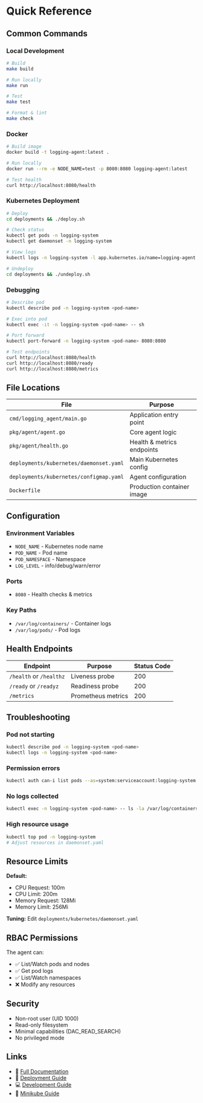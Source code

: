 # Quick Reference

## Common Commands

### Local Development
```bash
# Build
make build

# Run locally
make run

# Test
make test

# Format & lint
make check
```

### Docker
```bash
# Build image
docker build -t logging-agent:latest .

# Run locally
docker run --rm -e NODE_NAME=test -p 8080:8080 logging-agent:latest

# Test health
curl http://localhost:8080/health
```

### Kubernetes Deployment
```bash
# Deploy
cd deployments && ./deploy.sh

# Check status
kubectl get pods -n logging-system
kubectl get daemonset -n logging-system

# View logs
kubectl logs -n logging-system -l app.kubernetes.io/name=logging-agent -f

# Undeploy
cd deployments && ./undeploy.sh
```

### Debugging
```bash
# Describe pod
kubectl describe pod -n logging-system <pod-name>

# Exec into pod
kubectl exec -it -n logging-system <pod-name> -- sh

# Port forward
kubectl port-forward -n logging-system <pod-name> 8080:8080

# Test endpoints
curl http://localhost:8080/health
curl http://localhost:8080/ready
curl http://localhost:8080/metrics
```

## File Locations

| File | Purpose |
|------|---------|
| `cmd/logging_agent/main.go` | Application entry point |
| `pkg/agent/agent.go` | Core agent logic |
| `pkg/agent/health.go` | Health & metrics endpoints |
| `deployments/kubernetes/daemonset.yaml` | Main Kubernetes config |
| `deployments/kubernetes/configmap.yaml` | Agent configuration |
| `Dockerfile` | Production container image |

## Configuration

### Environment Variables
- `NODE_NAME` - Kubernetes node name
- `POD_NAME` - Pod name
- `POD_NAMESPACE` - Namespace
- `LOG_LEVEL` - info/debug/warn/error

### Ports
- `8080` - Health checks & metrics

### Key Paths
- `/var/log/containers/` - Container logs
- `/var/log/pods/` - Pod logs

## Health Endpoints

| Endpoint | Purpose | Status Code |
|----------|---------|-------------|
| `/health` or `/healthz` | Liveness probe | 200 |
| `/ready` or `/readyz` | Readiness probe | 200 |
| `/metrics` | Prometheus metrics | 200 |

## Troubleshooting

### Pod not starting
```bash
kubectl describe pod -n logging-system <pod-name>
kubectl logs -n logging-system <pod-name>
```

### Permission errors
```bash
kubectl auth can-i list pods --as=system:serviceaccount:logging-system:logging-agent
```

### No logs collected
```bash
kubectl exec -n logging-system <pod-name> -- ls -la /var/log/containers/
```

### High resource usage
```bash
kubectl top pod -n logging-system
# Adjust resources in daemonset.yaml
```

## Resource Limits

**Default:**
- CPU Request: 100m
- CPU Limit: 200m
- Memory Request: 128Mi
- Memory Limit: 256Mi

**Tuning:** Edit `deployments/kubernetes/daemonset.yaml`

## RBAC Permissions

The agent can:
- ✅ List/Watch pods and nodes
- ✅ Get pod logs
- ✅ List/Watch namespaces
- ❌ Modify any resources

## Security

- Non-root user (UID 1000)
- Read-only filesystem
- Minimal capabilities (DAC_READ_SEARCH)
- No privileged mode

## Links

- 📖 [Full Documentation](README.md)
- 🚀 [Deployment Guide](deployments/DEPLOYMENT.md)
- 💻 [Development Guide](DEVELOPMENT.md)
- 🐳 [Minikube Guide](deployments/MINIKUBE.md)
